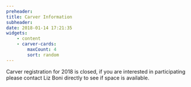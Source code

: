 ```yaml
---
preheader: 
title: Carver Information
subheader: 
date: 2018-01-14 17:21:35
widgets:
    - content
    - carver-cards:
        maxCount: 4
        sort: random
---
```


Carver registration for 2018 is closed, if you are interested in participating please contact Liz Boni directly to see if space is available.